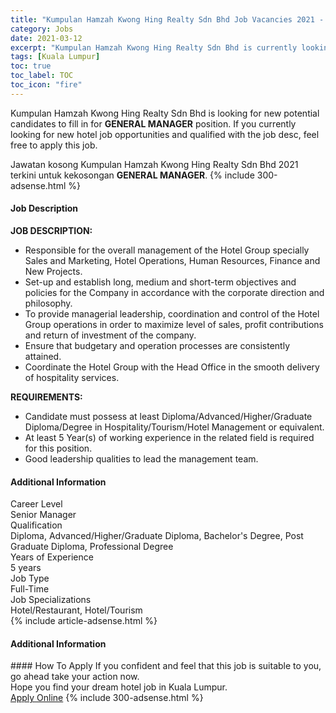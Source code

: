 ```yaml
---
title: "Kumpulan Hamzah Kwong Hing Realty Sdn Bhd Job Vacancies 2021 - GENERAL MANAGER" 
category: Jobs 
date: 2021-03-12 
excerpt: "Kumpulan Hamzah Kwong Hing Realty Sdn Bhd is currently looking for suitable person to fill in the GENERAL MANAGER which positioned at Kuala Lumpur" 
tags: [Kuala Lumpur] 
toc: true 
toc_label: TOC 
toc_icon: "fire" 
--- 
```


<p>Kumpulan Hamzah Kwong Hing Realty Sdn Bhd is looking for new potential candidates to fill in for <b>GENERAL MANAGER</b> position. If you currently looking for new hotel job opportunities and qualified with the job desc, feel free to apply this job.
</p>Jawatan kosong Kumpulan Hamzah Kwong Hing Realty Sdn Bhd 2021 terkini untuk kekosongan <b>GENERAL MANAGER</b>. 
{% include 300-adsense.html %} 
<div><div><div><div><div><h4>Job Description</h4></div><div><div><span><div><p><strong>JOB DESCRIPTION:</strong></p><ul><li>Responsible for the overall management of the Hotel Group specially Sales and Marketing, Hotel Operations, Human Resources, Finance and New Projects.</li><li>Set-up and establish long, medium and short-term objectives and policies for the Company in accordance with the corporate direction and philosophy.</li><li>To provide managerial leadership, coordination and control of the Hotel Group operations in order to maximize level of sales, profit contributions and return of investment of the company.</li><li>Ensure that budgetary and operation processes are consistently attained.</li><li>Coordinate the Hotel Group with the Head Office in the smooth delivery of hospitality services.</li></ul><p><strong>REQUIREMENTS:</strong></p><ul><li>Candidate must possess at least Diploma/Advanced/Higher/Graduate Diploma/Degree in Hospitality/Tourism/Hotel Management or equivalent.</li><li>At least 5 Year(s) of working experience in the related field is required for this position.</li><li>Good leadership qualities to lead the management team.</li></ul></div></span></div></div></div></div><div><div><div><h4>Additional Information</h4></div><div><div><div><div><div><div><div><span>Career Level</span></div><div><span>Senior Manager</span></div></div></div></div><div><div><div><div><span>Qualification</span></div><div><span>Diploma, Advanced/Higher/Graduate Diploma, Bachelor's Degree, Post Graduate Diploma, Professional Degree</span></div></div></div></div><div><div><div><div><span>Years of Experience</span></div><div><span>5 years</span></div></div></div></div><div><div><div><div><span>Job Type</span></div><div><span>Full-Time</span></div></div></div></div><div><div><div><div><span>Job Specializations</span></div><div><span>Hotel/Restaurant, Hotel/Tourism</span></div></div></div></div></div></div></div></div></div></div></div> 
{% include article-adsense.html %} 
<div><h4>Additional Information</h4></div> 
#### How To Apply 
If you confident and feel that this job is suitable to you, go ahead take your action now. <br/> 
Hope you find your dream hotel job in Kuala Lumpur. <br/> 
<a href="https://www.jobstreet.com.my/en/job/general-manager-4505540?jobId=jobstreet-my-job-4505540" class="btn btn--info" target="_blank" rel="nofollow noopenner">Apply Online</a> 
{% include 300-adsense.html %} 